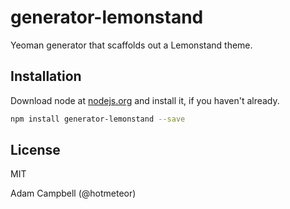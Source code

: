# generator-lemonstand 

Yeoman generator that scaffolds out a Lemonstand theme.


## Installation

Download node at [nodejs.org](http://nodejs.org) and install it, if you haven't already.

```sh
npm install generator-lemonstand --save
```



## License

MIT

Adam Campbell (@hotmeteor)
